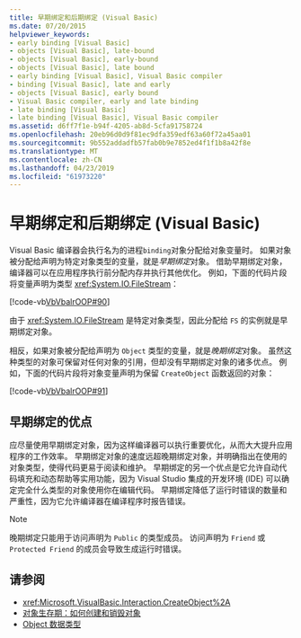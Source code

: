 ```yaml
---
title: 早期绑定和后期绑定 (Visual Basic)
ms.date: 07/20/2015
helpviewer_keywords:
- early binding [Visual Basic]
- objects [Visual Basic], late-bound
- objects [Visual Basic], early-bound
- objects [Visual Basic], late bound
- early binding [Visual Basic], Visual Basic compiler
- binding [Visual Basic], late and early
- objects [Visual Basic], early bound
- Visual Basic compiler, early and late binding
- late binding [Visual Basic]
- late binding [Visual Basic], Visual Basic compiler
ms.assetid: d6ff7f1e-b94f-4205-ab8d-5cfa91758724
ms.openlocfilehash: 20eb96d0d9f81ec9dfa359edf63a60f72a45aa01
ms.sourcegitcommit: 9b552addadfb57fab0b9e7852ed4f1f1b8a42f8e
ms.translationtype: MT
ms.contentlocale: zh-CN
ms.lasthandoff: 04/23/2019
ms.locfileid: "61973220"
---
```

# <a name="early-and-late-binding-visual-basic"></a>早期绑定和后期绑定 (Visual Basic)
Visual Basic 编译器会执行名为的进程`binding`对象分配给对象变量时。 如果对象被分配给声明为特定对象类型的变量，就是*早期绑定*对象。 借助早期绑定对象，编译器可以在应用程序执行前分配内存并执行其他优化。 例如，下面的代码片段将变量声明为类型 <xref:System.IO.FileStream>：  
  
 [!code-vb[VbVbalrOOP#90](~/samples/snippets/visualbasic/VS_Snippets_VBCSharp/VbVbalrOOP/VB/OOP.vb#90)]  
  
 由于 <xref:System.IO.FileStream> 是特定对象类型，因此分配给 `FS` 的实例就是早期绑定对象。  
  
 相反，如果对象被分配给声明为 `Object` 类型的变量，就是*晚期绑定*对象。 虽然这种类型的对象可保留对任何对象的引用，但却没有早期绑定对象的诸多优点。 例如，下面的代码片段将对象变量声明为保留 `CreateObject` 函数返回的对象：  
  
 [!code-vb[VbVbalrOOP#91](~/samples/snippets/visualbasic/VS_Snippets_VBCSharp/VbVbalrOOP/VB/LateBinding.vb#91)]  
  
## <a name="advantages-of-early-binding"></a>早期绑定的优点  
 应尽量使用早期绑定对象，因为这样编译器可以执行重要优化，从而大大提升应用程序的工作效率。 早期绑定对象的速度远超晚期绑定对象，并明确指出在使用的对象类型，使得代码更易于阅读和维护。 早期绑定的另一个优点是它允许自动代码填充和动态帮助等实用功能，因为 Visual Studio 集成的开发环境 (IDE) 可以确定完全什么类型的对象使用你在编辑代码。 早期绑定降低了运行时错误的数量和严重性，因为它允许编译器在编译程序时报告错误。  
  
> [!NOTE]
>  晚期绑定只能用于访问声明为 `Public` 的类型成员。 访问声明为 `Friend` 或 `Protected Friend` 的成员会导致生成运行时错误。  
  
## <a name="see-also"></a>请参阅

- <xref:Microsoft.VisualBasic.Interaction.CreateObject%2A>
- [对象生存期：如何创建和销毁对象](../../../../visual-basic/programming-guide/language-features/objects-and-classes/object-lifetime-how-objects-are-created-and-destroyed.md)
- [Object 数据类型](../../../../visual-basic/language-reference/data-types/object-data-type.md)
